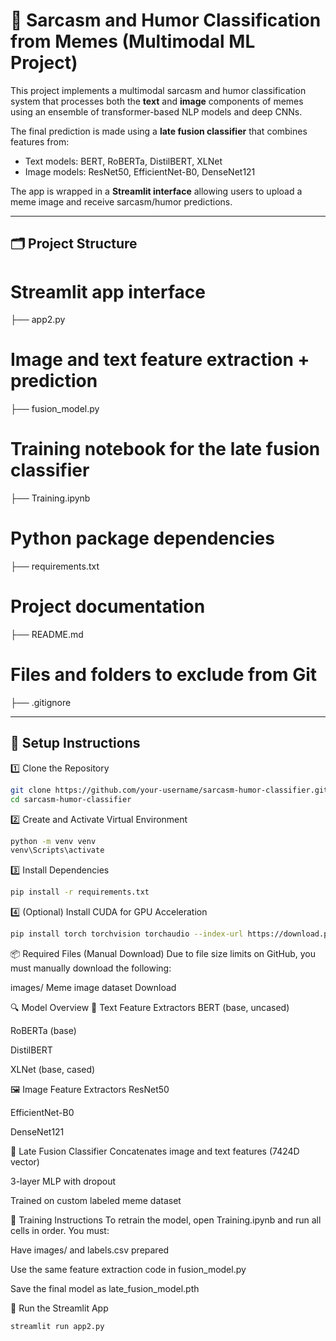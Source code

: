# 🧠 Sarcasm and Humor Classification from Memes (Multimodal ML Project)

This project implements a multimodal sarcasm and humor classification system that processes both the **text** and **image** components of memes using an ensemble of transformer-based NLP models and deep CNNs.

The final prediction is made using a **late fusion classifier** that combines features from:
- Text models: BERT, RoBERTa, DistilBERT, XLNet
- Image models: ResNet50, EfficientNet-B0, DenseNet121

The app is wrapped in a **Streamlit interface** allowing users to upload a meme image and receive sarcasm/humor predictions.

---

## 🗂 Project Structure


# Streamlit app interface
├── app2.py  
# Image and text feature extraction + prediction
├── fusion_model.py
# Training notebook for the late fusion classifier
├── Training.ipynb  
# Python package dependencies
├── requirements.txt
# Project documentation
├── README.md  
# Files and folders to exclude from Git
├── .gitignore




---

## 🚀 Setup Instructions

1️⃣ Clone the Repository

```bash
git clone https://github.com/your-username/sarcasm-humor-classifier.git
cd sarcasm-humor-classifier
```
2️⃣ Create and Activate Virtual Environment

```bash
python -m venv venv
venv\Scripts\activate
```
3️⃣ Install Dependencies
```bash
pip install -r requirements.txt
```
4️⃣ (Optional) Install CUDA for GPU Acceleration
```bash
pip install torch torchvision torchaudio --index-url https://download.pytorch.org/whl/cu121
```



📦 Required Files (Manual Download)
Due to file size limits on GitHub, you must manually download the following:

images/	Meme image dataset Download


🔍 Model Overview
📖 Text Feature Extractors
BERT (base, uncased)

RoBERTa (base)

DistilBERT

XLNet (base, cased)

🖼 Image Feature Extractors
ResNet50

EfficientNet-B0

DenseNet121

🧩 Late Fusion Classifier
Concatenates image and text features (7424D vector)

3-layer MLP with dropout

Trained on custom labeled meme dataset


🧠 Training Instructions
To retrain the model, open Training.ipynb and run all cells in order. You must:

Have images/ and labels.csv prepared

Use the same feature extraction code in fusion_model.py

Save the final model as late_fusion_model.pth

🧪 Run the Streamlit App
```bash
streamlit run app2.py
```

